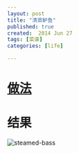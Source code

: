 ```yaml
---
layout: post
title: "清蒸鲈鱼"
published: true
created:  2014 Jun 27
tags: [菜谱]
categories: [life]

---
```


# [做法](http://home.meishichina.com/recipe-33126.html)

# 结果

![steamed-bass](/images/steamed-bass-qingzheng-luyu.JPG "steamed-bass")
